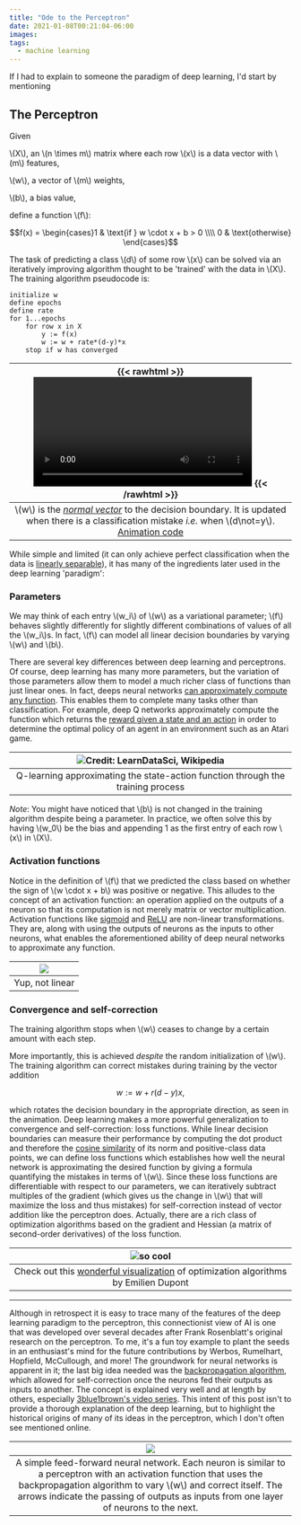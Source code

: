```yaml
---
title: "Ode to the Perceptron"
date: 2021-01-08T00:21:04-06:00
images:
tags: 
  - machine learning
---
```


If I had to explain to someone the paradigm of deep learning, I'd start by mentioning

## The Perceptron

Given 

\\(X\\), an \\(n \times m\\) matrix where each row \\(x\\) is a data vector with \\(m\\) features, 

\\(w\\), a vector of \\(m\\) weights,

\\(b\\), a bias value,

define a function \\(f\\):

$$f(x) = \begin{cases}1 & \text{if } w \cdot x + b > 0 \\\\ 0 & \text{otherwise} \end{cases}$$

The task of predicting a class \\(d\\) of some row \\(x\\) can be solved via an iteratively improving algorithm thought to be 'trained' with the data in \\(X\\). The training algorithm pseudocode is:

```
initialize w
define epochs
define rate
for 1...epochs
	for row x in X
		y := f(x)
		w := w + rate*(d-y)*x
	stop if w has converged
```

| {{< rawhtml >}} <video controls width="80%"><source src="/Perceptron.mp4"></video> {{< /rawhtml >}} |
|:--:|
| \\(w\\) is the [*normal vector*](https://en.wikipedia.org/wiki/Normal_(geometry)) to the decision boundary. It is updated when there is a classification mistake *i.e.* when \\(d\not=y\\). [Animation code](https://gist.github.com/nathanielbd/9f61a02fd76b244cb180db171998c814) |

While simple and limited (it can only achieve perfect classification when the data is [linearly separable](https://en.wikipedia.org/wiki/Linear_separability)), it has many of the ingredients later used in the deep learning 'paradigm':

### Parameters

We may think of each entry \\(w_i\\) of \\(w\\) as a variational parameter; \\(f\\) behaves slightly differently for slightly different combinations of values of all the \\(w_i\\)s. In fact, \\(f\\) can model all linear decision boundaries by varying \\(w\\) and \\(b\\).

There are several key differences between deep learning and perceptrons. Of course, deep learning has many more parameters, but the variation of those parameters allow them to model a much richer class of functions than just linear ones. In fact, deeps neural networks [can approximately compute any function](http://neuralnetworksanddeeplearning.com/chap4.html). This enables them to complete many tasks other than classification. For example, deep Q networks approximately compute the function which returns the [reward given a state and an action](https://en.wikipedia.org/wiki/Q-learning#Algorithm) in order to determine the optimal policy of an agent in an environment such as an Atari game.

| ![Credit: LearnDataSci, Wikipedia](https://upload.wikimedia.org/wikipedia/commons/e/e0/Q-Learning_Matrix_Initialized_and_After_Training.png) |
|:--:|
| Q-learning approximating the state-action function through the training process |

*Note*: You might have noticed that \\(b\\) is not changed in the training algorithm despite being a parameter. In practice, we often solve this by having \\(w_0\\) be the bias and appending 1 as the first entry of each row \\(x\\) in \\(X\\).

### Activation functions

Notice in the definition of \\(f\\) that we predicted the class based on whether the sign of \\(w \cdot x + b\\) was positive or negative. This alludes to the concept of an activation function: an operation applied on the outputs of a neuron so that its computation is not merely matrix or vector multiplication. Activation functions like [sigmoid](https://en.wikipedia.org/wiki/Sigmoid_function) and [ReLU](https://en.wikipedia.org/wiki/Rectifier_(neural_networks)) are non-linear transformations. They are, along with using the outputs of neurons as the inputs to other neurons, what enables the aforementioned ability of deep neural networks to approximate any function.

| ![](https://upload.wikimedia.org/wikipedia/commons/thumb/8/88/Logistic-curve.svg/1280px-Logistic-curve.svg.png) |
|:--:|
| Yup, not linear |

### Convergence and self-correction

The training algorithm stops when \\(w\\) ceases to change by a certain amount with each step. 

More importantly, this is achieved *despite* the random initialization of \\(w\\). The training algorithm can correct mistakes during training by the vector addition

$$w := w + r(d-y)x,$$

which rotates the decision boundary in the appropriate direction, as seen in the animation. Deep learning makes a more powerful generalization to convergence and self-correction: loss functions. While linear decision boundaries can measure their performance by computing the dot product and therefore the [cosine similarity](https://en.wikipedia.org/wiki/Cosine_similarity) of its norm and positive-class data points, we can define loss functions which establishes how well the neural network is approximating the desired function by giving a formula quantifying the mistakes in terms of \\(w\\). Since these loss functions are differentiable with respect to our parameters, we can iteratively subtract multiples of the gradient (which gives us the change in \\(w\\) that will maximize the loss and thus mistakes) for self-correction instead of vector addition like the perceptron does. Actually, there are a rich class of optimization algorithms based on the gradient and Hessian (a matrix of second-order derivatives) of the loss function.

| ![so cool](https://emiliendupont.github.io/imgs/optim_viz_only_adam.png) |
|:--:|
| Check out this [wonderful visualization](https://emiliendupont.github.io/2018/01/24/optimization-visualization/) of optimization algorithms by Emilien Dupont |

---

Although in retrospect it is easy to trace many of the features of the deep learning paradigm to the perceptron, this connectionist view of AI is one that was developed over several decades after Frank Rosenblatt's original research on the perceptron. To me, it's a fun toy example to plant the seeds in an enthusiast's mind for the future contributions by Werbos, Rumelhart, Hopfield, McCullough, and more! The groundwork for neural networks is apparent in it; the last big idea needed was the [backpropagation algorithm](https://en.wikipedia.org/wiki/Backpropagation), which allowed for self-correction once the neurons fed their outputs as inputs to another. The concept is explained very well and at length by others, especially [3blue1brown's video series](https://www.youtube.com/playlist?list=PLZHQObOWTQDNU6R1_67000Dx_ZCJB-3pi). This intent of this post isn't to provide a thorough explanation of the deep learning, but to highlight the historical origins of many of its ideas in the perceptron, which I don't often see mentioned online.

| ![](https://orgs.mines.edu/daa/wp-content/uploads/sites/38/2019/08/1_Gh5PS4R_A5drl5ebd_gNrg@2x.jpg) |
|:--:|
| A simple feed-forward neural network. Each neuron is similar to a perceptron with an activation function that uses the backpropagation algorithm to vary \\(w\\) and correct itself. The arrows indicate the passing of outputs as inputs from one layer of neurons to the next. |